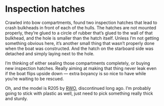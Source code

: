 # Inspection hatches

Crawled into bow compartments, found two inspection hatches that lead to crash bulkheads in front of each of the hulls.
The hatches are not mounted properly, they’re glued to a circle of rubber that’s glued to the wall of that bulkhead, and the hole is smaller than the hatch itself.  Unless I’m not getting something obvious here, it’s another small thing that wasn’t properly done when the boat was constructed.  And the hatch on the starboard side was detached and simply laying next to the hole.

I’m thinking of either sealing those compartments completely, or buying new inspection hatches.  Really aiming at making that thing never leak even if the boat flips upside down — extra boyancy is so nice to have while you’re waiting to be rescued.

Oh, and the model is R205 by [RWO](https://rwo-marine.com), discontinued long ago.  I’m probably going to stick with plastic as well, just need to pick something really thick and sturdy.
